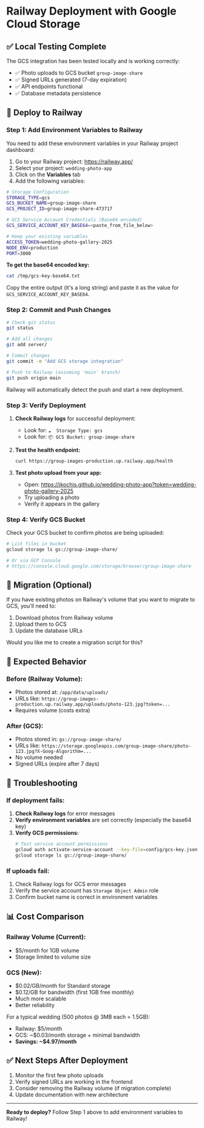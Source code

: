 # Railway Deployment with Google Cloud Storage

## ✅ Local Testing Complete

The GCS integration has been tested locally and is working correctly:
- ✅ Photo uploads to GCS bucket `group-image-share`
- ✅ Signed URLs generated (7-day expiration)
- ✅ API endpoints functional
- ✅ Database metadata persistence

## 🚀 Deploy to Railway

### Step 1: Add Environment Variables to Railway

You need to add these environment variables in your Railway project dashboard:

1. Go to your Railway project: https://railway.app/
2. Select your project: `wedding-photo-app`
3. Click on the **Variables** tab
4. Add the following variables:

```bash
# Storage Configuration
STORAGE_TYPE=gcs
GCS_BUCKET_NAME=group-image-share
GCS_PROJECT_ID=group-image-share-473717

# GCS Service Account Credentials (Base64 encoded)
GCS_SERVICE_ACCOUNT_KEY_BASE64=<paste_from_file_below>

# Keep your existing variables
ACCESS_TOKEN=wedding-photo-gallery-2025
NODE_ENV=production
PORT=3000
```

**To get the base64 encoded key:**
```bash
cat /tmp/gcs-key-base64.txt
```

Copy the entire output (it's a long string) and paste it as the value for `GCS_SERVICE_ACCOUNT_KEY_BASE64`.

### Step 2: Commit and Push Changes

```bash
# Check git status
git status

# Add all changes
git add server/

# Commit changes
git commit -m "Add GCS storage integration"

# Push to Railway (assuming 'main' branch)
git push origin main
```

Railway will automatically detect the push and start a new deployment.

### Step 3: Verify Deployment

1. **Check Railway logs** for successful deployment:
   - Look for: `☁️  Storage Type: gcs`
   - Look for: `📦 GCS Bucket: group-image-share`

2. **Test the health endpoint:**
   ```bash
   curl https://group-images-production.up.railway.app/health
   ```

3. **Test photo upload from your app:**
   - Open: https://jkochis.github.io/wedding-photo-app?token=wedding-photo-gallery-2025
   - Try uploading a photo
   - Verify it appears in the gallery

### Step 4: Verify GCS Bucket

Check your GCS bucket to confirm photos are being uploaded:

```bash
# List files in bucket
gcloud storage ls gs://group-image-share/

# Or via GCP Console
# https://console.cloud.google.com/storage/browser/group-image-share
```

## 🔄 Migration (Optional)

If you have existing photos on Railway's volume that you want to migrate to GCS, you'll need to:

1. Download photos from Railway volume
2. Upload them to GCS
3. Update the database URLs

Would you like me to create a migration script for this?

## 🎯 Expected Behavior

### Before (Railway Volume):
- Photos stored at: `/app/data/uploads/`
- URLs like: `https://group-images-production.up.railway.app/uploads/photo-123.jpg?token=...`
- Requires volume (costs extra)

### After (GCS):
- Photos stored in: `gs://group-image-share/`
- URLs like: `https://storage.googleapis.com/group-image-share/photo-123.jpg?X-Goog-Algorithm=...`
- No volume needed
- Signed URLs (expire after 7 days)

## 🔧 Troubleshooting

### If deployment fails:

1. **Check Railway logs** for error messages
2. **Verify environment variables** are set correctly (especially the base64 key)
3. **Verify GCS permissions:**
   ```bash
   # Test service account permissions
   gcloud auth activate-service-account --key-file=config/gcs-key.json
   gcloud storage ls gs://group-image-share/
   ```

### If uploads fail:

1. Check Railway logs for GCS error messages
2. Verify the service account has `Storage Object Admin` role
3. Confirm bucket name is correct in environment variables

## 📊 Cost Comparison

### Railway Volume (Current):
- $5/month for 1GB volume
- Storage limited to volume size

### GCS (New):
- $0.02/GB/month for Standard storage
- $0.12/GB for bandwidth (first 1GB free monthly)
- Much more scalable
- Better reliability

For a typical wedding (500 photos @ 3MB each = 1.5GB):
- Railway: $5/month
- GCS: ~$0.03/month storage + minimal bandwidth
- **Savings: ~$4.97/month**

## ✅ Next Steps After Deployment

1. Monitor the first few photo uploads
2. Verify signed URLs are working in the frontend
3. Consider removing the Railway volume (if migration complete)
4. Update documentation with new architecture

---

**Ready to deploy?** Follow Step 1 above to add environment variables to Railway!
